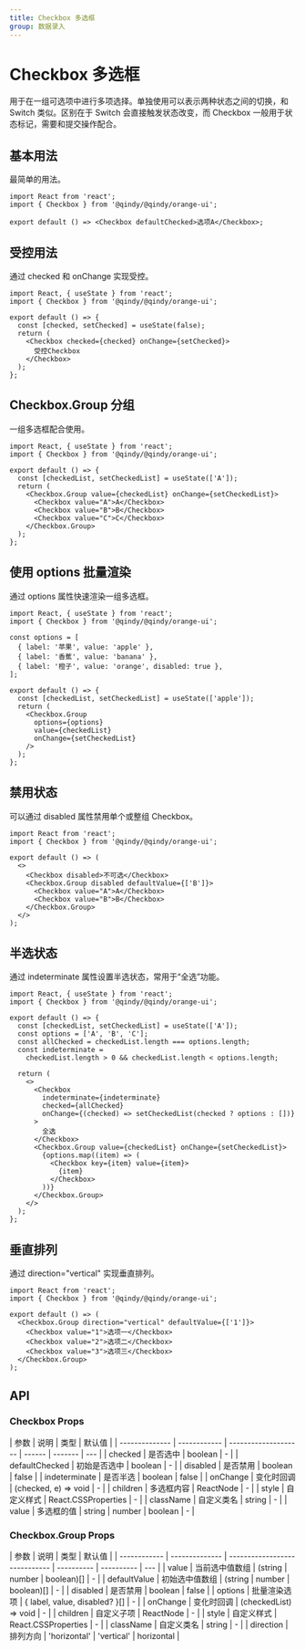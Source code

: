 ```yaml
---
title: Checkbox 多选框
group: 数据录入
---
```


# Checkbox 多选框

用于在一组可选项中进行多项选择。单独使用可以表示两种状态之间的切换，和 Switch 类似。区别在于 Switch 会直接触发状态改变，而 Checkbox 一般用于状态标记，需要和提交操作配合。

## 基本用法

最简单的用法。

```tsx
import React from 'react';
import { Checkbox } from '@qindy/@qindy/orange-ui';

export default () => <Checkbox defaultChecked>选项A</Checkbox>;
```

## 受控用法

通过 checked 和 onChange 实现受控。

```tsx
import React, { useState } from 'react';
import { Checkbox } from '@qindy/@qindy/orange-ui';

export default () => {
  const [checked, setChecked] = useState(false);
  return (
    <Checkbox checked={checked} onChange={setChecked}>
      受控Checkbox
    </Checkbox>
  );
};
```

## Checkbox.Group 分组

一组多选框配合使用。

```tsx
import React, { useState } from 'react';
import { Checkbox } from '@qindy/@qindy/orange-ui';

export default () => {
  const [checkedList, setCheckedList] = useState(['A']);
  return (
    <Checkbox.Group value={checkedList} onChange={setCheckedList}>
      <Checkbox value="A">A</Checkbox>
      <Checkbox value="B">B</Checkbox>
      <Checkbox value="C">C</Checkbox>
    </Checkbox.Group>
  );
};
```

## 使用 options 批量渲染

通过 options 属性快速渲染一组多选框。

```tsx
import React, { useState } from 'react';
import { Checkbox } from '@qindy/@qindy/orange-ui';

const options = [
  { label: '苹果', value: 'apple' },
  { label: '香蕉', value: 'banana' },
  { label: '橙子', value: 'orange', disabled: true },
];

export default () => {
  const [checkedList, setCheckedList] = useState(['apple']);
  return (
    <Checkbox.Group
      options={options}
      value={checkedList}
      onChange={setCheckedList}
    />
  );
};
```

## 禁用状态

可以通过 disabled 属性禁用单个或整组 Checkbox。

```tsx
import React from 'react';
import { Checkbox } from '@qindy/@qindy/orange-ui';

export default () => (
  <>
    <Checkbox disabled>不可选</Checkbox>
    <Checkbox.Group disabled defaultValue={['B']}>
      <Checkbox value="A">A</Checkbox>
      <Checkbox value="B">B</Checkbox>
    </Checkbox.Group>
  </>
);
```

## 半选状态

通过 indeterminate 属性设置半选状态，常用于“全选”功能。

```tsx
import React, { useState } from 'react';
import { Checkbox } from '@qindy/@qindy/orange-ui';

export default () => {
  const [checkedList, setCheckedList] = useState(['A']);
  const options = ['A', 'B', 'C'];
  const allChecked = checkedList.length === options.length;
  const indeterminate =
    checkedList.length > 0 && checkedList.length < options.length;

  return (
    <>
      <Checkbox
        indeterminate={indeterminate}
        checked={allChecked}
        onChange={(checked) => setCheckedList(checked ? options : [])}
      >
        全选
      </Checkbox>
      <Checkbox.Group value={checkedList} onChange={setCheckedList}>
        {options.map((item) => (
          <Checkbox key={item} value={item}>
            {item}
          </Checkbox>
        ))}
      </Checkbox.Group>
    </>
  );
};
```

## 垂直排列

通过 direction="vertical" 实现垂直排列。

```tsx
import React from 'react';
import { Checkbox } from '@qindy/@qindy/orange-ui';

export default () => (
  <Checkbox.Group direction="vertical" defaultValue={['1']}>
    <Checkbox value="1">选项一</Checkbox>
    <Checkbox value="2">选项二</Checkbox>
    <Checkbox value="3">选项三</Checkbox>
  </Checkbox.Group>
);
```

## API

### Checkbox Props

| 参数           | 说明         | 类型                 | 默认值 |
| -------------- | ------------ | -------------------- | ------ | ------- | --- |
| checked        | 是否选中     | boolean              | -      |
| defaultChecked | 初始是否选中 | boolean              | -      |
| disabled       | 是否禁用     | boolean              | false  |
| indeterminate  | 是否半选     | boolean              | false  |
| onChange       | 变化时回调   | (checked, e) => void | -      |
| children       | 多选框内容   | ReactNode            | -      |
| style          | 自定义样式   | React.CSSProperties  | -      |
| className      | 自定义类名   | string               | -      |
| value          | 多选框的值   | string               | number | boolean | -   |

### Checkbox.Group Props

| 参数         | 说明           | 类型                          | 默认值     |
| ------------ | -------------- | ----------------------------- | ---------- | ---------- | --- |
| value        | 当前选中值数组 | (string                       | number     | boolean)[] | -   |
| defaultValue | 初始选中值数组 | (string                       | number     | boolean)[] | -   |
| disabled     | 是否禁用       | boolean                       | false      |
| options      | 批量渲染选项   | { label, value, disabled? }[] | -          |
| onChange     | 变化时回调     | (checkedList) => void         | -          |
| children     | 自定义子项     | ReactNode                     | -          |
| style        | 自定义样式     | React.CSSProperties           | -          |
| className    | 自定义类名     | string                        | -          |
| direction    | 排列方向       | 'horizontal'                  | 'vertical' | horizontal |
